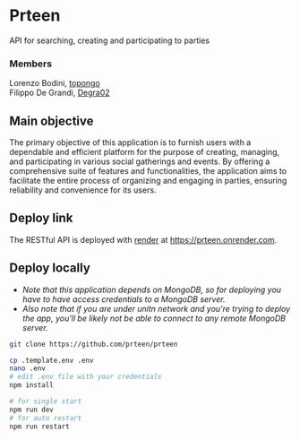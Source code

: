 # Prteen
API for searching, creating and participating to parties

### Members
Lorenzo Bodini, [topongo]("https://github.com/topongo")  
Filippo De Grandi, [Degra02]("https://github.com/Degra02")

## Main objective
The primary objective of this application is to furnish users with a dependable and efficient platform for the purpose of creating, managing, and participating in various social gatherings and events. By offering a comprehensive suite of features and functionalities, the application aims to facilitate the entire process of organizing and engaging in parties, ensuring reliability and convenience for its users.

## Deploy link
The RESTful API is deployed with [render](https://render.com/) at
https://prteen.onrender.com.

## Deploy locally
- *Note that this application depends on MongoDB, so for deploying you have to have access credentials to a MongoDB server.*
- *Also note that if you are under unitn network and you're trying to deploy the app, you'll be likely not be able to connect to any remote MongoDB server.*

```sh
git clone https://github.com/prteen/prteen

cp .template.env .env
nano .env
# edit .env file with your credentials
npm install

# for single start
npm run dev
# for auto restart
npm run restart
```
